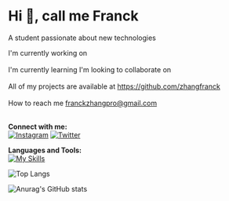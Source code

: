 # **Hi 👋, call me Franck** <br> 
A student passionate about new technologies

I'm currently working on <br><br>
I'm currently learning 
I'm looking to collaborate on <br><br>
All of my projects are available at https://github.com/zhangfranck <br><br>
How to reach me franckzhangpro@gmail.com <br> <br>

**Connect with me:** <br>
[![Instagram](https://skillicons.dev/icons?i=instagram)](https://www.instagram.com/franckzhang.fr/)
[![Twitter](https://skillicons.dev/icons?i=twitter)](https://twitter.com/MaissackHere)



**Languages and Tools:** <br>
[![My Skills](https://skillicons.dev/icons?i=html,css,python,js,php)](https://skillicons.dev)



![Top Langs](https://github-readme-stats.vercel.app/api/top-langs/?username=zhangfranck&hide_progress=none)

![Anurag's GitHub stats](https://github-readme-stats.vercel.app/api?username=zhangfranck&show_icons=true&theme=merko)
